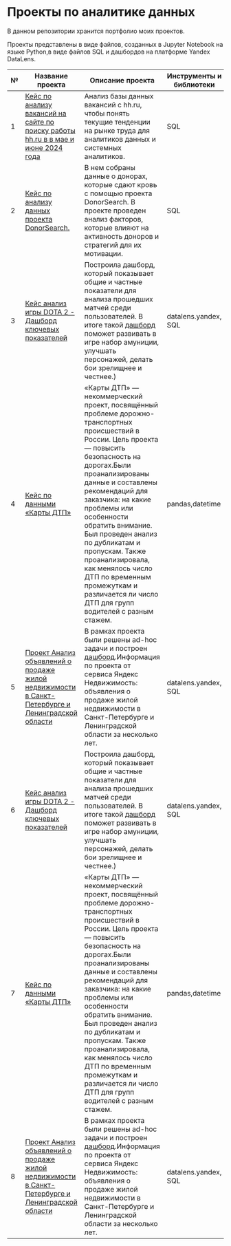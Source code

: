 # Проекты по аналитике данных
В данном репозитории хранится портфолио моих проектов.

Проекты представлены в виде файлов, созданных в Jupyter Notebook на языке Python,в виде файлов SQL и дашбордов на платформе Yandex DataLens.

№|Название проекта|Описание проекта|Инструменты и библиотеки
-|----------------|----------------|---------------------------------------
1|[Кейс по анализу вакансий на сайте по поиску работы hh.ru в в мае и июне 2024 года](https://github.com/Alena-Kuptcova/-/blob/main/vacancies_analysis.sql) |Анализ базы данных вакансий с hh.ru, чтобы понять текущие тенденции на рынке труда для аналитиков данных и системных аналитиков.|SQL
2|[Кейс по анализу данных проекта DonorSearch.](https://github.com/Alena-Kuptcova/-/blob/main/Donor_search.sql)|В нем собраны данные о донорах, которые сдают кровь с помощью проекта DonorSearch. В проекте проведен анализ факторов, которые влияют на активность доноров и стратегий для их мотивации.|SQL
3|[Кейс анализ игры DOTA 2 - Дашборд ключевых показателей](https://datalens.yandex/xnjj7wsv92fej)| Построила дашборд, который показывает общие и частные показатели для анализа прошедших матчей среди пользователей. В итоге такой [дашборд](https://datalens.yandex/xnjj7wsv92fej) поможет развивать в игре набор амуниции, улучшать персонажей, делать бои зрелищнее и честнее.)|datalens.yandex, SQL
4|[Кейс по данными «Карты ДТП»](https://github.com/Alena-Kuptcova/-/blob/main/Кейс%20«Карты%20ДТП».ipynb) |«Карты ДТП» — некоммерческий проект, посвящённый проблеме дорожно-транспортных происшествий в России. Цель проекта — повысить безопасность на дорогах.Были проанализированы данные и составлены рекомендаций для заказчика: на какие проблемы или особенности обратить внимание. Был проведен анализ по дубликатам и пропускам. Также проанализировала, как менялось число ДТП по временным промежуткам и различается ли число ДТП для групп водителей с разным стажем.|pandas,datetime
5|[Проект Анализ объявлений о продаже жилой недвижимости в Санкт-Петербурге и Ленинградской области](https://github.com/Alena-Kuptcova/-/blob/main/real_estate.sql) |В рамках проекта были решены ad-hoc задачи и построен [дашборд](https://datalens.yandex/e4uy3cwk22kc0).Информация по проекта от сервиса Яндекс Недвижимость: объявления о продаже жилой недвижимости в Санкт-Петербурге и Ленинградской области за несколько лет.|datalens.yandex, SQL
6|[Кейс анализ игры DOTA 2 - Дашборд ключевых показателей](https://datalens.yandex/xnjj7wsv92fej)| Построила дашборд, который показывает общие и частные показатели для анализа прошедших матчей среди пользователей. В итоге такой [дашборд](https://datalens.yandex/xnjj7wsv92fej) поможет развивать в игре набор амуниции, улучшать персонажей, делать бои зрелищнее и честнее.)|datalens.yandex, SQL
7|[Кейс по данными «Карты ДТП»](https://github.com/Alena-Kuptcova/-/blob/main/Кейс%20«Карты%20ДТП».ipynb) |«Карты ДТП» — некоммерческий проект, посвящённый проблеме дорожно-транспортных происшествий в России. Цель проекта — повысить безопасность на дорогах.Были проанализированы данные и составлены рекомендаций для заказчика: на какие проблемы или особенности обратить внимание. Был проведен анализ по дубликатам и пропускам. Также проанализировала, как менялось число ДТП по временным промежуткам и различается ли число ДТП для групп водителей с разным стажем.|pandas,datetime
8|[Проект Анализ объявлений о продаже жилой недвижимости в Санкт-Петербурге и Ленинградской области](https://github.com/Alena-Kuptcova/-/blob/main/real_estate.sql) |В рамках проекта были решены ad-hoc задачи и построен [дашборд](https://datalens.yandex/e4uy3cwk22kc0).Информация по проекта от сервиса Яндекс Недвижимость: объявления о продаже жилой недвижимости в Санкт-Петербурге и Ленинградской области за несколько лет.|datalens.yandex, SQL
